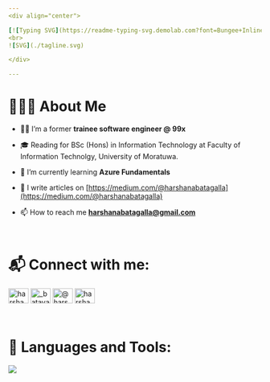 ```yaml
---
<div align="center">

[![Typing SVG](https://readme-typing-svg.demolab.com?font=Bungee+Inline&size=30&pause=1000&color=F78F71&center=true&vCenter=true&width=435&lines=%3C++Hello+World!++%2F%3E;I'm+Harshana)](https://git.io/typing-svg)
<br>
![SVG](./tagline.svg)

</div>

---
```


# 🧑🏻‍💻 **About Me**

- 👩‍💻 I’m a former **trainee software engineer @ 99x**

- 🎓 Reading for BSc (Hons) in Information Technology at Faculty of Information Technolgy, University of Moratuwa. 

- 🌱 I’m currently learning **Azure Fundamentals**

- 📝 I write articles on [https://medium.com/@harshanabatagalla](https://medium.com/@harshanabatagalla)

- 📫 How to reach me **harshanabatagalla@gmail.com**

<br>

# 📬 **Connect with me:**
<p align="left">
<a href="https://linkedin.com/in/harshana-batagalla" target="blank"><img align="center" src="https://raw.githubusercontent.com/rahuldkjain/github-profile-readme-generator/master/src/images/icons/Social/linked-in-alt.svg" alt="harshana-batagalla" height="30" width="40" /></a>
<a href="https://instagram.com/_bataya" target="blank"><img align="center" src="https://raw.githubusercontent.com/rahuldkjain/github-profile-readme-generator/master/src/images/icons/Social/instagram.svg" alt="_bataya" height="30" width="40" /></a>
<a href="https://medium.com/@harshanabatagalla" target="blank"><img align="center" src="https://raw.githubusercontent.com/rahuldkjain/github-profile-readme-generator/master/src/images/icons/Social/medium.svg" alt="@harshanabatagalla" height="30" width="40" /></a>
<a href="https://www.hackerrank.com/harshanabatagal1" target="blank"><img align="center" src="https://raw.githubusercontent.com/rahuldkjain/github-profile-readme-generator/master/src/images/icons/Social/hackerrank.svg" alt="harshanabatagal1" height="30" width="40" /></a>
</p>

<br>

# 🚀 **Languages and Tools:**
<!--tech stack icons-->
<p align="left">
  <a href="https://skillicons.dev">
    <img src="https://skillicons.dev/icons?i=js,ts,react,angular,nodejs,dotnet,bootstrap,sass,css,gatsby,graphql,py,figma,html,c,bitbucket,java,materialui,mysql,mongodb,postman,git,vscode,visualstudio,idea&perline=14" />
  </a>
</p>
